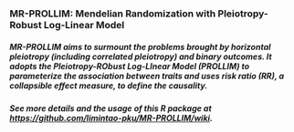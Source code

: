 ### MR-PROLLIM: Mendelian Randomization with Pleiotropy-Robust Log-Linear Model
##### MR-PROLLIM aims to surmount the problems brought by horizontal pleiotropy (including correlated pleiotropy) and binary outcomes. It adopts the Pleiotropy-RObust Log-LInear Model (PROLLIM) to parameterize the association between traits and uses risk ratio (RR), a collapsible effect measure, to define the causality.
##### See more details and the usage of this R package at https://github.com/limintao-pku/MR-PROLLIM/wiki.
